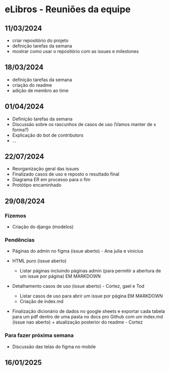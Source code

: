 # eLibros - Reuniões da equipe

## 11/03/2024
- criar repositório do projeto
- definição tarefas da semana
- mostrar como usar o repositório com as issues e milestones

## 18/03/2024
- definição tarefas da semana
- criação do readme
- adição de membro ao time

## 01/04/2024
- Definição tarefas da semana
- Discussão sobre os rascunhos de casos de uso (Vamos manter de x forma?)
- Explicação do bot de contributors
- ...

## 22/07/2024
- Reorganização geral das issues
- Finalizado casos de uso e reposto o resultado final
- Diagrama ER em processo para o fim
- Protótipo encaminhado


## 29/08/2024

### Fizemos
- Criação do django (modelos)

### Pendências
- Páginas do admin no figma (issue aberto) - Ana julia e vinicius

- HTML puro (issue aberto)
	- Listar páginas incluindo páginas admin (para permitir a abertura de um issue por página) EM MARKDOWN
	
- Detalhamento casos de uso (issue aberto) - Cortez, gael e Tod
	- Listar casos de uso para abrir um issue por página EM MARKDOWN
	- Criação de index.md
	
- Finalização dicionário de dados no google sheets e exportar cada tabela para um pdf dentro de uma pasta no docs pro Github com um index.md (issue nao aberto) + atualização posterior do readme - Cortez

### Para fazer próxima semana

- Discussão das telas do figma no mobile

## 16/01/2025


